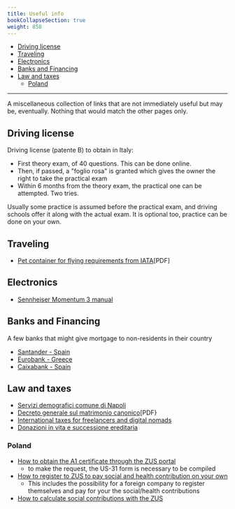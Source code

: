 ```yaml
---
title: Useful info
bookCollapseSection: true
weight: 858
---
```


<!-- vim-markdown-toc GFM -->

* [Driving license](#driving-license)
* [Traveling](#traveling)
* [Electronics](#electronics)
* [Banks and Financing](#banks-and-financing)
* [Law and taxes](#law-and-taxes)
    * [Poland](#poland)

<!-- vim-markdown-toc -->

------------

A miscellaneous collection of links that are not immediately useful but may be, 
eventually. Nothing that would match the other pages only.

## Driving license

Driving license (patente B) to obtain in Italy:

* First theory exam, of 40 questions. This can be done online.
* Then, if passed, a "foglio rosa" is granted which gives the owner the right 
  to take the practical exam
* Within 6 months from the theory exam, the practical one can be attempted. Two 
  tries.

Usually some practice is assumed before the practical exam, and driving schools 
offer it along with the actual exam. It is optional too, practice can be done 
on your own.

## Traveling

* [Pet container for flying requirements from IATA](https://www.iata.org/contentassets/b0016da92c86449f850fe9560827bbea/pet-container-requirements.pdf?)[PDF]

## Electronics

* [Sennheiser Momentum 3 manual](https://cdn.sennheiser-cloud.com/help/products/m3/en/manual/index.html)

## Banks and Financing

A few banks that might give mortgage to non-residents in their country

* [Santander - Spain](https://www.bancosantander.es/en/particulares/hipotecas/no-residentes)
* [Eurobank - Greece](https://www.eurobank.gr/en/international-customers/what-we-offer/mortgage-loan-for-non-residents)
* [Caixabank - Spain](https://www.caixabank.es/aplnr/holabank/simulador/index_en.html)

## Law and taxes

* [Servizi demografici comune di Napoli](https://demografici.comune.napoli.it/anagrafe/certificati)
* [Decreto generale sul matrimonio canonico](https://www.chiesacattolica.it/wp-content/uploads/sites/31/2017/02/Decreto_generale_matrimonio_canonico.pdf)[PDF}
* [International taxes for freelancers and digital nomads](https://taxes.pages.dev/)
* [Donazioni in vita e successione ereditaria](https://www.studiolegalepalombarini.it/donazioni-vita-successione-ereditaria/)

### Poland

* [How to obtain the A1 certificate through the ZUS portal](https://www.zus.pl/portal/pomoc/index.html?obw0073.html)
    * to make the request, the US-31 form is necessary to be compiled
* [How to register to ZUS to pay social and health contribution on your own](https://www.zus.pl/firmy/zgloszenie-platnika/firmy/zgloszenie-podmiotu-pelniacego-role-platnika-zagranicznego)
    * This includes the possibility for a foreign company to register 
      themselves and pay for your the social/health contributions
* [How to calculate social contributions with the ZUS](https://www.zus.pl/firmy/zgloszenie-platnika/firmy/zgloszenie-podmiotu-pelniacego-role-platnika-zagranicznego)
